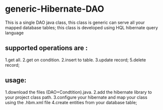 # generic-Hibernate-DAO
This is a single DAO java class, this class is generic can serve all your mapped database tables;
this class is developed using HQL hibernate query language
## supported operations are :
1.get all.
2.get on condition.
2.insert to table.
3.update record;
5.delete record;

## usage:
1.download the files (DAO+Condtition).java.
2.add the hibernate library to your project class path.
3.configure your hibernate and map your class using the .hbm.xml file 
4.create entities from your database table;


